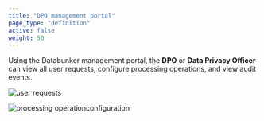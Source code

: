 ```yaml
---
title: "DPO management portal"
page_type: "definition"
active: false
weight: 50
---
```

Using the Databunker management portal, the **DPO** or **Data Privacy Officer** can view all user requests, configure processing operations, and view audit events.

![user requests](/home/gallery/gallery/a-admin-reqs.png)


![processing operationconfiguration](/home/gallery/gallery/b-admin-privacy.png)

